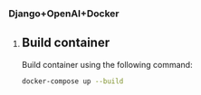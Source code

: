 ### Django+OpenAI+Docker

1.  ## Build container
      Build container using the following command:
    ``` bash 
    docker-compose up --build
